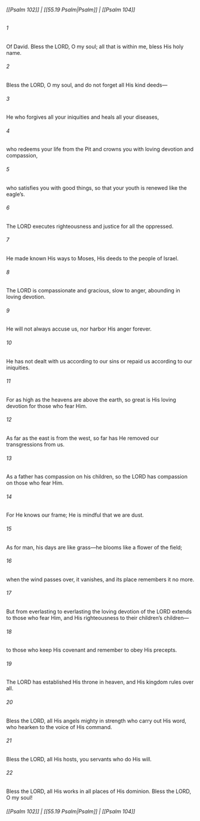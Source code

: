 
###### [[Psalm 102]] | [[55.19 Psalm|Psalm]] | [[Psalm 104]]

###### 1
Of David. Bless the LORD, O my soul; all that is within me, bless His holy name.
###### 2
Bless the LORD, O my soul, and do not forget all His kind deeds—
###### 3
He who forgives all your iniquities and heals all your diseases,
###### 4
who redeems your life from the Pit and crowns you with loving devotion and compassion,
###### 5
who satisfies you with good things, so that your youth is renewed like the eagle’s.
###### 6
The LORD executes righteousness and justice for all the oppressed.
###### 7
He made known His ways to Moses, His deeds to the people of Israel.
###### 8
The LORD is compassionate and gracious, slow to anger, abounding in loving devotion.
###### 9
He will not always accuse us, nor harbor His anger forever.
###### 10
He has not dealt with us according to our sins or repaid us according to our iniquities.
###### 11
For as high as the heavens are above the earth, so great is His loving devotion for those who fear Him.
###### 12
As far as the east is from the west, so far has He removed our transgressions from us.
###### 13
As a father has compassion on his children, so the LORD has compassion on those who fear Him.
###### 14
For He knows our frame; He is mindful that we are dust.
###### 15
As for man, his days are like grass—he blooms like a flower of the field;
###### 16
when the wind passes over, it vanishes, and its place remembers it no more.
###### 17
But from everlasting to everlasting the loving devotion of the LORD extends to those who fear Him, and His righteousness to their children’s children—
###### 18
to those who keep His covenant and remember to obey His precepts.
###### 19
The LORD has established His throne in heaven, and His kingdom rules over all.
###### 20
Bless the LORD, all His angels mighty in strength who carry out His word, who hearken to the voice of His command.
###### 21
Bless the LORD, all His hosts, you servants who do His will.
###### 22
Bless the LORD, all His works in all places of His dominion. Bless the LORD, O my soul!

###### [[Psalm 102]] | [[55.19 Psalm|Psalm]] | [[Psalm 104]]
